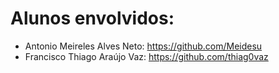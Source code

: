 # Alunos envolvidos:
* Antonio Meireles Alves Neto: https://github.com/Meidesu
* Francisco Thiago Araújo Vaz: https://github.com/thiag0vaz

